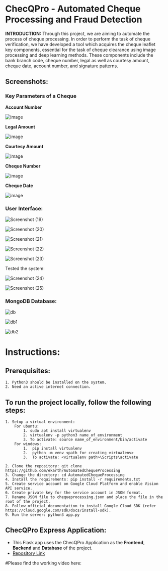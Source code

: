 # **ChecQPro - Automated Cheque Processing and Fraud Detection**

**INTRODUCTION:** Through this project, we are aiming to automate the process of cheque processing. In order to perform the task of cheque verification, we have developed a tool which acquires the cheque leaflet key components, essential for the task of cheque clearance using image processing and deep learning methods. These components include the bank branch code, cheque number, legal as well as courtesy amount, cheque date, account number, and signature patterns. 

## **Screenshots:**

### **Key Parameters of a Cheque**

**Account Number**

![image](https://storage.googleapis.com/cheque_info/1663672152352cq_account_num.jpg)

**Legal Amount**

![image](https://storage.googleapis.com/cheque_info/1663672152352cq_amount_in_words.jpg)

**Courtesy Amount**

![image](https://storage.googleapis.com/cheque_info/1663672152352cq_figure.jpg)

**Cheque Number**

![image](https://storage.googleapis.com/cheque_info/1663672152352cq_cheque_num.jpg)

**Cheque Date**

![image](https://storage.googleapis.com/cheque_info/1663672152352cq_date.jpg)

### **User Interface:**

![Screenshot (19)](https://user-images.githubusercontent.com/84037608/191278193-06a6d682-92b5-4ae4-a5a2-3fe3763fce29.png)

![Screenshot (20)](https://user-images.githubusercontent.com/84037608/191279204-5c03868d-1e9c-4b3c-aacc-fe57351a3188.png)

![Screenshot (21)](https://user-images.githubusercontent.com/84037608/191278176-58112a28-d607-4df3-8b4c-00976190ede3.png)

![Screenshot (22)](https://user-images.githubusercontent.com/84037608/191278183-bdcb68ec-95c9-46bc-aba9-94c1d4740e31.png)

![Screenshot (23)](https://user-images.githubusercontent.com/79203522/206662596-05990c08-60dc-46be-9b22-153047a260b3.png)

Tested the system:

![Screenshot (24)](https://user-images.githubusercontent.com/84037608/191279304-d73410b7-f218-47b6-9cad-7e5830d4ff28.png)

![Screenshot (25)](https://user-images.githubusercontent.com/84037608/191278208-9daf47b9-1ad7-46c0-91cc-5a92c8132d62.png)

### **MongoDB Database:**

![db](https://user-images.githubusercontent.com/58003520/191287127-c56ebbe3-fbce-4f16-8b22-ec4a82368648.jpg)

![db1](https://user-images.githubusercontent.com/58003520/191287139-496d0993-2b1f-44a7-81dd-e30cd9e8ad3e.jpg)

![db2](https://user-images.githubusercontent.com/58003520/191287143-acd61067-3e56-4444-86d8-c93745f42dce.jpg)

# Instructions:

## Prerequisites:
    1. Python3 should be installed on the system.
    2. Need an active internet connection.

## To run the project locally, follow the following steps:
    1. Setup a virtual environment:
        For ubuntu:
            1. sudo apt install virtualenv
            2. virtualenv -p python3 name_of_environment
            3. To activate: source name_of_environment/bin/activate
        For windows:
            1.	pip install virtualenv
            2.	python -m venv <path for creating virtualenv>
            3.	To activate: <virtualenv path>\Scripts\activate

    2. Clone the repository: git clone https://github.com/ekarth/AutomatedChequeProcessing
    3. Change the directory: cd AutomatedChequeProcessing
    4. Install the requirements: pip install -r requirements.txt
    5. Create service account on Google Cloud Platform and enable Vision API service.
    6. Create private key for the service account in JSON format.
    7. Rename JSON file to chequeprocessing.json and place the file in the root of the project.
    8. Follow official documentation to install Google Cloud SDK (refer https://cloud.google.com/sdk/docs/install-sdk).
    9. Run the server: python3 app.py
    
## ChecQPro Express Application:
  - This Flask app uses the ChecQPro Application as the **Frontend**, **Backend** and **Database** of the project.
  - [Repository Link](https://github.com/Psyphon361/ChecQPro)
  
  
#Please find the working video here:

  
  
  
  
  
